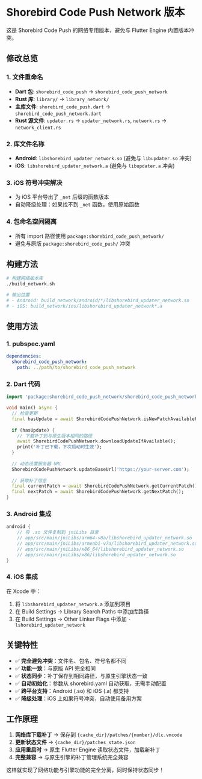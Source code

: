 # Shorebird Code Push Network 版本

这是 Shorebird Code Push 的网络专用版本，避免与 Flutter Engine 内置版本冲突。

## 修改总览

### 1. 文件重命名
- **Dart 包**: `shorebird_code_push` → `shorebird_code_push_network`
- **Rust 库**: `library/` → `library_network/`
- **主库文件**: `shorebird_code_push.dart` → `shorebird_code_push_network.dart`
- **Rust 源文件**: `updater.rs` → `updater_network.rs`, `network.rs` → `network_client.rs`

### 2. 库文件名称
- **Android**: `libshorebird_updater_network.so` (避免与 `libupdater.so` 冲突)
- **iOS**: `libshorebird_updater_network.a` (避免与 `libupdater.a` 冲突)

### 3. iOS 符号冲突解决
- 为 iOS 平台导出了 `_net` 后缀的函数版本
- 自动降级处理：如果找不到 `_net` 函数，使用原始函数

### 4. 包命名空间隔离
- 所有 import 路径使用 `package:shorebird_code_push_network/`
- 避免与原版 `package:shorebird_code_push/` 冲突

## 构建方法

```bash
# 构建网络版本库
./build_network.sh

# 输出位置
# - Android: build_network/android/*/libshorebird_updater_network.so
# - iOS: build_network/ios/libshorebird_updater_network*.a
```

## 使用方法

### 1. pubspec.yaml
```yaml
dependencies:
  shorebird_code_push_network:
    path: ../path/to/shorebird_code_push_network
```

### 2. Dart 代码
```dart
import 'package:shorebird_code_push_network/shorebird_code_push_network.dart';

void main() async {
  // 检查更新
  final hasUpdate = await ShorebirdCodePushNetwork.isNewPatchAvailableForDownload();
  
  if (hasUpdate) {
    // 下载补丁到与原生版本相同的路径
    await ShorebirdCodePushNetwork.downloadUpdateIfAvailable();
    print('补丁已下载，下次启动时生效');
  }
  
  // 动态设置服务器 URL
  ShorebirdCodePushNetwork.updateBaseUrl('https://your-server.com');
  
  // 获取补丁信息
  final currentPatch = await ShorebirdCodePushNetwork.getCurrentPatch();
  final nextPatch = await ShorebirdCodePushNetwork.getNextPatch();
}
```

### 3. Android 集成
```gradle
android {
    // 将 .so 文件复制到 jniLibs 目录
    // app/src/main/jniLibs/arm64-v8a/libshorebird_updater_network.so
    // app/src/main/jniLibs/armeabi-v7a/libshorebird_updater_network.so
    // app/src/main/jniLibs/x86_64/libshorebird_updater_network.so
    // app/src/main/jniLibs/x86/libshorebird_updater_network.so
}
```

### 4. iOS 集成
在 Xcode 中：
1. 将 `libshorebird_updater_network.a` 添加到项目
2. 在 Build Settings → Library Search Paths 中添加库路径
3. 在 Build Settings → Other Linker Flags 中添加 `-lshorebird_updater_network`

## 关键特性

- ✅ **完全避免冲突**：文件名、包名、符号名都不同
- ✅ **功能一致**：与原版 API 完全相同
- ✅ **状态同步**：补丁保存到相同路径，与原生引擎状态一致
- ✅ **自动初始化**：参数从 shorebird.yaml 自动获取，无需手动配置
- ✅ **跨平台支持**：Android (.so) 和 iOS (.a) 都支持
- ✅ **降级处理**：iOS 上如果符号冲突，自动使用备用方案

## 工作原理

1. **网络库下载补丁** → 保存到 `{cache_dir}/patches/{number}/dlc.vmcode`
2. **更新状态文件** → `{cache_dir}/patches_state.json`
3. **应用重启时** → 原生 Flutter Engine 读取状态文件，加载新补丁
4. **完整兼容** → 与原生引擎的补丁管理系统完全兼容

这样就实现了网络功能与引擎功能的完全分离，同时保持状态同步！